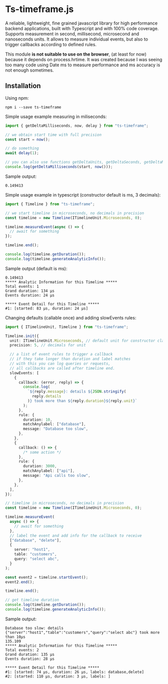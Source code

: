# Ts-timeframe.js

A reliable, lightweight, fine grained javascript library for high performance backend applications, built with Typescript and with 100% code coverage. Supports measurement in second, millisecond, microsecond and nanoseconds units.
It allows to measure individual events, but also to trigger callbacks according to defined rules.

This module **is not suitable to use on the browser**, (at least for now) because it depends on process.hrtime.
It was created because I was seeing too many code using Date ms to measure performance and ms accuracy is not enough sometimes.

## Installation

Using npm:

```shell
npm i --save ts-timeframe
```

Simple usage example measuring in miliseconds:

```ts
import { getDeltaMilliseconds, now, delay } from "ts-timeframe";

// we obtain start time with full precision
const start = now();

// do something
await delay(1);

// you can also use functions getDeltaUnits, getDeltaSeconds, getDeltaMicroseconds and getDeltaNanoseconds
console.log(getDeltaMilliseconds(start, now()));
```

Sample output:

```shell
0.149413
```

Simple usage example in typescript (constructor default is ms, 3 decimals):

```ts
import { Timeline } from "ts-timeframe";

// we start timeline in microseconds, no decimals in precision
const timeline = new Timeline(ITimelineUnit.Microseconds, 0);

timeline.measureEvent(async () => {
  // await for something
});

timeline.end();

console.log(timeline.getDuration());
console.log(timeline.generateAnalyticInfo());
```

Sample output (default is ms):

```shell
0.149413
***** Analytic Information for this Timeline *****
Total events: 1
Grand duration: 134 µs
Events duration: 24 µs

***** Event Detail for this Timeline *****
#1: [started: 83 µs, duration: 24 µs]
```

Changing defaults (callable once) and adding slowEvents rules:

```ts
import { ITimelineUnit, Timeline } from "ts-timeframe";

Timeline.init({
  unit: ITimelineUnit.Microseconds, // default unit for constructor class
  precision: 5, // decimals for unit

  // a list of event rules to trigger a callback
  // if they take longer than duration and label matches
  // with this you can log queries or requests,
  // all callbacks are called after timeline end.
  slowEvents: [
    {
      callback: (error, reply) => {
        console.log(
          `${reply.message}: details ${JSON.stringify(
            reply.details
          )} took more than ${reply.duration}${reply.unit}`
        );
      },
      rule: {
        duration: 10,
        matchAnylabel: ["database"],
        message: "Database too slow",
      },
    },
    {
      callback: () => {
        /* some action */
      },
      rule: {
        duration: 3000,
        matchAnylabel: ["api"],
        message: "Api calls too slow",
      },
    },
  ],
});

// timeline in microseconds, no decimals in precision
const timeline = new Timeline(ITimelineUnit.Microseconds, 0);

timeline.measureEvent(
  async () => {
    // await for something
  },
  // label the event and add info for the callback to receive
  ["database", "delete"],
  {
    server: "host1",
    table: "customers",
    query: "select abc",
  }
);

const event2 = timeline.startEvent();
event2.end();

timeline.end();

// get timeline duration
console.log(timeline.getDuration());
console.log(timeline.generateAnalyticInfo());
```

Sample output:

```shell
Database too slow: details {"server":"host1","table":"customers","query":"select abc"} took more than 10µs
135.109
***** Analytic Information for this Timeline *****
Total events: 2
Grand duration: 135 µs
Events duration: 28 µs

***** Event Detail for this Timeline *****
#1: [started: 74 µs, duration: 26 µs, labels: database,delete]
#2: [started: 110 µs, duration: 3 µs, labels: ]
```
